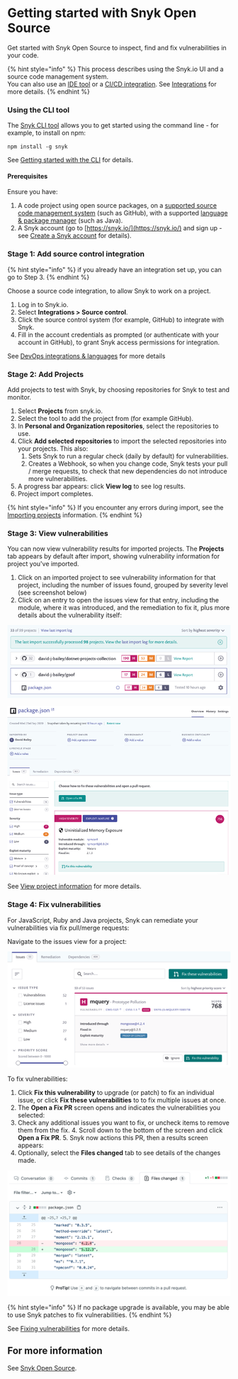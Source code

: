 # Getting started with Snyk Open Source

Get started with Snyk Open Source to inspect, find and fix vulnerabilities in your code.

{% hint style="info" %}
This process describes using the Snyk.io UI and a source code management system.  
You can also use an [IDE tool](https://docs.snyk.io/integrations/ide-tools) or a [CI/CD integration](https://docs.snyk.io/integrations/ci-cd-integrations). See [Integrations](https://docs.snyk.io/integrations) for more details.
{% endhint %}

### **Using the CLI tool**

The [Snyk CLI tool](https://docs.snyk.io/snyk-cli/guides-for-our-cli/getting-started-with-the-cli) allows you to get started using the command line - for example, to install on npm:

```text
npm install -g snyk
```

See [Getting started with the CLI](https://docs.snyk.io/snyk-cli/guides-for-our-cli/getting-started-with-the-cli) for details.

#### **Prerequisites**

Ensure you have:

1. A code project using open source packages, on a [supported source code management system](https://support.snyk.io/hc/en-us/sections/360001138098-Git-repository-SCM-integrations) \(such as GitHub\), with a supported [language & package manager](https://support.snyk.io/hc/en-us/sections/360001087857-Language-package-manager-support) \(such as Java\).
2. A Snyk account \(go to [https://snyk.io/](https://snyk.io/) and sign up - see [Create a Snyk account](https://docs.snyk.io/getting-started/getting-started-snyk-products) for details\).

### Stage 1: Add source control integration

{% hint style="info" %}
if you already have an integration set up, you can go to Step 3.
{% endhint %}

Choose a source code integration, to allow Snyk to work on a project.

1. Log in to Snyk.io.
2. Select **Integrations &gt; Source control**.
3. Click the source control system \(for example, GitHub\) to integrate with Snyk. 
4. Fill in the account credentials as prompted \(or authenticate with your account in GitHub\), to grant Snyk access permissions for integration.

See [DevOps integrations & languages](https://docs.snyk.io/introducing-snyk/introduction-to-snyk/integrations-and-languages) for more details

### Stage 2: Add Projects

Add projects to test with Snyk, by choosing repositories for Snyk to test and monitor.

1. Select **Projects** from snyk.io.
2. Select the tool to add the project from \(for example GitHub\).
3. In **Personal and Organization repositories**, select the repositories to use.
4. Click **Add selected repositories** to import the selected repositories into your projects. This also:
   1. Sets Snyk to run a regular check \(daily by default\) for vulnerabilities. 
   2. Creates a Webhook, so when you change code, Snyk tests your pull / merge requests, to check that new dependencies do not introduce more vulnerabilities. 
5. A progress bar appears: click **View log** to see log results. 
6. Project import completes.

{% hint style="info" %}
If you encounter any errors during import, see the [Importing projects](https://support.snyk.io/hc/en-us/sections/360000923478-Importing-projects) information.
{% endhint %}

### Stage 3: View vulnerabilities

You can now view vulnerability results for imported projects. The **Projects** tab appears by default after import, showing vulnerability information for project you've imported.

1. Click on an imported project to see vulnerability information for that project, including the number of issues found, grouped by severity level \(see screenshot below\)
2. Click on an entry to open the issues view for that entry, including the module, where it was introduced, and the remediation to fix it, plus more details about the vulnerability itself:

![](../../.gitbook/assets/view_vulns__overview.png)

![](../../.gitbook/assets/detailed-vuln-information%20%283%29%20%284%29%20%284%29%20%284%29%20%286%29%20%287%29%20%285%29%20%281%29.png)

See [View project information](https://docs.snyk.io/getting-started/introduction-to-snyk-projects/view-project-information) for more details.

### Stage 4: Fix vulnerabilities

For JavaScript, Ruby and Java projects, Snyk can remediate your vulnerabilities via fix pull/merge requests:

Navigate to the issues view for a project:

![Screenshot\_2021-04-09\_at\_17.35.25.png](../../.gitbook/assets/screenshot_2021-04-09_at_17.35.25.png)

To fix vulnerabilities:

1. Click **Fix this vulnerability** to upgrade \(or patch\) to fix an individual issue, or click **Fix these vulnerabilities** to to fix multiple issues at once.
2. The **Open a Fix PR** screen opens and indicates the vulnerabilities you selected:
3. Check any additional issues you want to fix, or uncheck items to remove them from the fix. 4. Scroll down to the bottom of the screen and click **Open a Fix PR**. 5. Snyk now actions this PR, then a results screen appears:
4. Optionally, select the **Files changed** tab to see details of the changes made.

![](../../.gitbook/assets/screenshot_2021-04-09_at_17.46.22.png)

{% hint style="info" %}
If no package upgrade is available, you may be able to use Snyk patches to fix vulnerabilities.
{% endhint %}

See [Fixing vulnerabilities](https://docs.snyk.io/snyk-open-source/open-source-basics/fixing-vulnerabilities) for more details.

## For more information

See [Snyk Open Source](https://docs.snyk.io/snyk-open-source).

